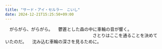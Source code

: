 ```yaml
---
title: "サード・アイ・セルラー　こいし"
date: 2024-12-21T15:25:50+09:00
---
```

　がらがら、がらがら。
　鬱蒼とした森の中に車輪の音が響く。
　
　
　
　
　
　
　
　
　
　
　
　
　
　
　
　さとりはここを通ることを決めていたのだ。
　沈み込む車輪の深さを見るために。
